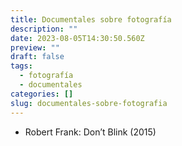 ```yaml
---
title: Documentales sobre fotografía
description: ""
date: 2023-08-05T14:30:50.560Z
preview: ""
draft: false
tags:
  - fotografía
  - documentales
categories: []
slug: documentales-sobre-fotografia
---
```


- Robert Frank: Don’t Blink (2015)
